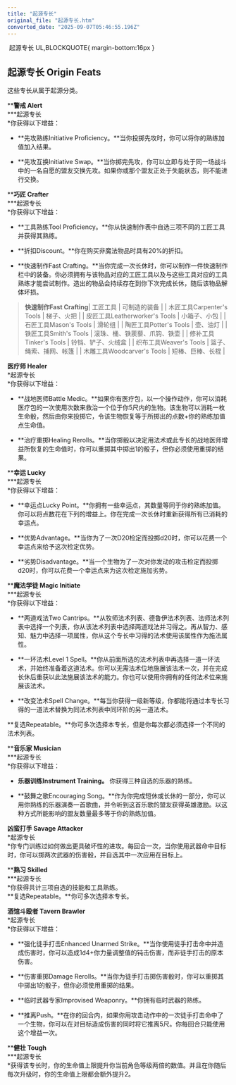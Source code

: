 ```yaml
---
title: "起源专长"
original_file: "起源专长.htm"
converted_date: "2025-09-07T05:46:55.196Z"
---
```


﻿ 起源专长   UL,BLOCKQUOTE{ margin-bottom:16px }

## 起源专长 Origin Feats

这些专长从属于起源分类。

****警戒 Alert**  
***起源专长  
*你获得以下增益：

-   **先攻熟练Initiative Proficiency。**当你投掷先攻时，你可以将你的熟练加值加入结果。
    
-   **先攻互换Initiative Swap。**当你掷完先攻，你可以立即与处于同一场战斗中的一名自愿的盟友交换先攻。如果你或那个盟友正处于失能状态，则不能进行交换。
    

****巧匠 Crafter**  
***起源专长  
*你获得以下增益：

-   **工具熟练Tool Proficiency。**你从快速制作表中自选三项不同的工匠工具并获得其熟练。
    
-   **折扣Discount。**你在购买非魔法物品时具有20%的折扣。
    
-   **快速制作Fast Crafting。**当你完成一次长休时，你可以制作一件快速制作栏中的装备。你必须拥有与该物品对应的工匠工具以及与这些工具对应的工具熟练才能尝试制作。造出的物品会持续存在到你下次完成长休，随后该物品解体坏损。
    

> **快速制作Fast Crafting**| 工匠工具 | 可制造的装备 |
> | 木匠工具Carpenter's Tools | 梯子、火把 |
> | 皮匠工具Leatherworker's Tools | 小箱子、小包 |
> | 石匠工具Mason's Tools | 滑轮组 |
> | 陶匠工具Potter's Tools | 壶、油灯 |
> | 铁匠工具Smith's Tools | 滚珠、桶、铁蒺藜、爪钩、铁壶 |
> | 修补工具Tinker's Tools | 铃铛、铲子、火绒盒 |
> | 织布工具Weaver's Tools | 篮子、绳索、捕网、帐篷 |
> | 木雕工具Woodcarver's Tools | 短棒、巨棒、长棍 |

****医疗师 Healer****  
*起源专长  
*你获得以下增益：

-   **战地医师Battle Medic。**如果你有医疗包，以一个操作动作，你可以消耗医疗包的一次使用次数来救治一个位于你5尺内的生物。该生物可以消耗一枚生命骰，然后由你来投掷它，令该生物恢复等于所掷出的点数+你的熟练加值点生命值。
    
-   **治疗重掷Healing Rerolls。**当你掷骰以决定用法术或此专长的战地医师增益所恢复的生命值时，你可以重掷其中掷出1的骰子，但你必须使用重掷的结果。
    

****幸运 Lucky**  
***起源专长  
*你获得以下增益：

-   **幸运点Lucky Point。**你拥有一些幸运点，其数量等同于你的熟练加值。你可以将点数花在下列的增益上。你在完成一次长休时重新获得所有已消耗的幸运点。
    
-   **优势Advantage。**当你为了一次D20检定而投掷d20时，你可以花费一个幸运点来给予这次检定优势。
    
-   **劣势Disadvantage。**当一个生物为了一次对你发动的攻击检定而投掷d20时，你可以花费一个幸运点来为这次检定施加劣势。
    

****魔法学徒 Magic Initiate**  
***起源专长  
*你获得以下增益：

-   **两道戏法Two Cantrips。**从牧师法术列表、德鲁伊法术列表、法师法术列表中选择一个列表，你从该法术列表中选择两道戏法并习得之。再从智力、感知、魅力中选择一项属性，你从这个专长中习得的法术使用该属性作为施法属性。
    
-   **一环法术Level 1 Spell。**你从前面所选的法术列表中再选择一道一环法术，并始终准备着这道法术。你可以无需法术位地施展该法术一次，并在完成长休后重获以此法施展该法术的能力。你也可以使用你拥有的任何法术位来施展该法术。
    
-   **改变法术Spell Change。**每当你获得一级新等级，你都能将通过本专长习得的一道法术替换为同法术列表中同环阶的另一道法术。
    

**复选Repeatable。**你可多次选择本专长，但是你每次都必须选择一个不同的法术列表。

****音乐家 Musician**  
***起源专长  
*你获得以下增益：

-   **乐器训练Instrument Training。** 你获得三种自选的乐器的熟练。
    
-   **鼓舞之歌Encouraging Song。**作为你完成短休或长休的一部分，你可以用你熟练的乐器演奏一首歌曲，并令听到这首乐歌的盟友获得英雄激励。以这种方式所能影响的盟友数量最多等于你的熟练加值。
    

****凶蛮打手 Savage Attacker****  
*起源专长  
*你专门训练过如何做出更具破坏性的进攻。每回合一次，当你使用武器命中目标时，你可以掷两次武器的伤害骰，并自选其中一次应用在目标上。

****熟习 Skilled**  
***起源专长  
*你获得共计三项自选的技能和工具熟练。  
**复选Repeatable。**你可多次选择本专长。

****酒馆斗殴者 Tavern Brawler****  
*起源专长  
*你获得以下增益：

-   **强化徒手打击Enhanced Unarmed Strike。**当你使用徒手打击命中并造成伤害时，你可以造成1d4+你力量调整值的钝击伤害，而非徒手打击的原本伤害。
    
-   **伤害重掷Damage Rerolls。**当你为徒手打击掷伤害骰时，你可以重掷其中掷出1的骰子，但你必须使用重掷的结果。
    
-   **临时武器专家Improvised Weaponry。**你拥有临时武器的熟练。
    
-   **推离Push。**在你的回合内，如果你用攻击动作中的一次徒手打击命中了一个生物，你可以在对目标造成伤害的同时将它推离5尺。你每回合只能使用这个增益一次。
    

****健壮 Tough**  
***起源专长  
*获得该专长时，你的生命值上限提升你当前角色等级两倍的数值。并且在你随后每次升级时，你的生命值上限都会额外提升2。